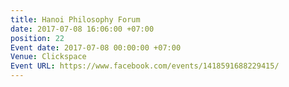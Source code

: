 ```yaml
---
title: Hanoi Philosophy Forum
date: 2017-07-08 16:06:00 +07:00
position: 22
Event date: 2017-07-08 00:00:00 +07:00
Venue: Clickspace
Event URL: https://www.facebook.com/events/1418591688229415/
---
```


